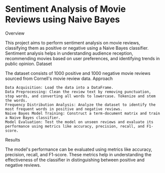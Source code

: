 # Sentiment Analysis of Movie Reviews using Naive Bayes

Overview

This project aims to perform sentiment analysis on movie reviews, classifying them as positive or negative using a Naive Bayes classifier. Sentiment analysis helps in understanding audience reception, recommending movies based on user preferences, and identifying trends in public opinion.
Dataset

The dataset consists of 1000 positive and 1000 negative movie reviews sourced from Cornell's movie review data.
Approach

    Data Acquisition: Load the data into a DataFrame.
    Data Preprocessing: Clean the review text by removing punctuation, stop words, and converting all words to lowercase. Tokenize and stem the words.
    Frequency Distribution Analysis: Analyze the dataset to identify the most frequent words in positive and negative reviews.
    Naive Bayes Model Training: Construct a term-document matrix and train a Naive Bayes classifier.
    Model Evaluation: Test the model on unseen reviews and evaluate its performance using metrics like accuracy, precision, recall, and F1-score.

Results

The model's performance can be evaluated using metrics like accuracy, precision, recall, and F1-score. These metrics help in understanding the effectiveness of the classifier in distinguishing between positive and negative reviews.
